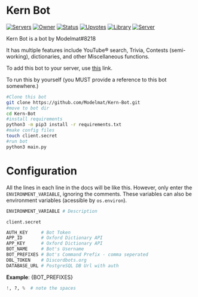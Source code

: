 
# Kern Bot
[![Servers](https://discordbots.org/api/widget/servers/380598116488970261.svg)](https://discordbots.org/bot/380598116488970261) 
[![Owner](https://discordbots.org/api/widget/owner/380598116488970261.svg?noavatar=true)](https://discordbots.org/bot/380598116488970261) 
[![Status](https://discordbots.org/api/widget/status/380598116488970261.svg?noavatar=true)](https://discordbots.org/bot/380598116488970261)
[![Upvotes](https://discordbots.org/api/widget/upvotes/380598116488970261.svg?noavatar=true)](https://discordbots.org/bot/380598116488970261)
[![Library](https://discordbots.org/api/widget/lib/380598116488970261.svg?noavatar=true)](https://discordbots.org/bot/380598116488970261)
[![Server](https://discordapp.com/api/guilds/382780023926554625/widget.png?style=shield)](https://discord.gg/nHmAkgg)

Kern Bot is a bot by Modelmat#8218

It has multiple features include YouTube® search, Trivia, Contests (semi-working), dictionaries, and other Miscellaneous functions.

To add this bot to your server, use [this](https://discordapp.com/oauth2/authorize?client_id=380598116488970261&scope=bot) link.



To run this by yourself (you MUST provide a reference to this bot somewhere.)
```bash
#Clone this bot
git clone https://github.com/Modelmat/Kern-Bot.git
#move to bot dir
cd Kern-Bot
#install requirements
python3 -m pip3 install -r requirements.txt
#make config files
touch client.secret
#run bot
python3 main.py
```

# Configuration
All the lines in each line in the docs will be like this. However, only enter the `ENVIRONMENT_VARIABLE`, ignoring the comments. These variables can also be environment variables (acessible by `os.environ`).
```py
ENVIRONMENT_VARIABLE # Description
```


`client.secret`
```py
AUTH_KEY     # Bot Token
APP_ID       # Oxford Dictionary API
APP_KEY      # Oxford Dictionary API
BOT_NAME     # Bot's Username
BOT_PREFIXES # Bot's Command Prefix - comma seperated
DBL_TOKEN    # Discordbots.org
DATABASE_URL # PostgreSQL DB Url with auth
```

**Example**:
{BOT_PREFIXES}
```py
!, ?, %  # note the spaces
```
